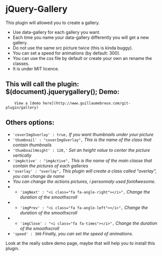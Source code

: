 jQuery-Gallery
==============
This plugin will allowed you to create a gallery.

- Use data-gallery for each gallery you want.
- Each time you name your data-gallery differently you will get a new gallery.
- Do not use the same src picture twice (this is kinda buggy).
- You can set a speed for animations (by default: 300).
- You can use the css file by default or create your own an rename the classes.
- It is under MIT licence.

This will call the plugin:
	$(document).jquerygallery();
Demo:
--------
		View a [demo here](http://www.guillaumebreux.com/git-plugin/gallery)
Others options:
--------
- `'coverImgOverlay' : true,` *If you want thumbnails under your picture*
- `'thumbnail' : "coverImgOverlay",` *This is the name of the class that contain thumbnails*
- `'thumbnailHeight' : 120,'` *Set an height value to center the picture vertically*
- `'imgActive' : "imgActive",` *This is the name of the main classe that contain the pictures of each galleries*
- `'overlay' : "overlay",` *This plugin will create a class called "overlay", you can change de name*
- *You can change the actions pictures, i personnaly used fontAwesome.*
- - `'imgNext' : "<i class="fa fa-angle-right"></i>",` *Change the duration of the smoothscroll*
- - `'imgPrev' : "<i class="fa fa-angle-left"></i>",` *Change the duration of the smoothscroll*
- - `'imgClose' : "<i class="fa fa-times"></i>",` *Change the duration of the smoothscroll*
- `'speed' : 300` *Finally, you can set the speed of animations.*


Look at the really sobre demo page, maybe that will help you to install this plugin.


